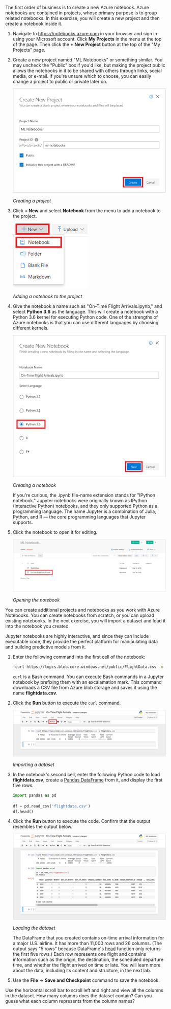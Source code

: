 The first order of business is to create a new Azure notebook. Azure notebooks are contained in projects, whose primary purpose is to group related notebooks. In this exercise, you will create a new project and then create a notebook inside it.

1. Navigate to https://notebooks.azure.com in your browser and sign in using your Microsoft account. Click **My Projects** in the menu at the top of the page. Then click the **+ New Project** button at the top of the "My Projects" page.

1. Create a new project named "ML Notebooks" or something similar. You may uncheck the "Public" box if you'd like, but making the project public allows the notebooks in it to be shared with others through links, social media, or e-mail. If you're unsure which to choose, you can easily change a project to public or private later on.

	![Creating a project](../media/1-add-project.png)

	_Creating a project_

1. Click **+ New** and select **Notebook** from the menu to add a notebook to the project.

	![Adding a notebook to the project](../media/1-add-notebook-1.png)

	_Adding a notebook to the project_

1. Give the notebook a name such as "On-Time Flight Arrivals.ipynb," and select **Python 3.6** as the language. This will create a notebook with a Python 3.6 kernel for executing Python code. One of the strengths of Azure notebooks is that you can use different languages by choosing different kernels.

	![Creating a notebook](../media/1-add-notebook-2.png)

	_Creating a notebook_

	If you're curious, the .ipynb file-name extension stands for "IPython notebook." Jupyter notebooks were originally known as IPython (Interactive Python) notebooks, and they only supported Python as a programming language. The name Jupyter is a combination of Julia, Python, and R — the core programming languages that Jupyter supports.

1. Click the notebook to open it for editing.

	![Opening the notebook](../media/1-open-notebook.png)

	_Opening the notebook_

You can create additional projects and notebooks as you work with Azure Notebooks. You can create notebooks from scratch, or you can upload existing notebooks. In the next exercise, you will import a dataset and load it into the notebook you created.

Jupyter notebooks are highly interactive, and since they can include executable code, they provide the perfect platform for manipulating data and building predictive models from it. 

1. Enter the following command into the first cell of the notebook:

    ```bash
    !curl https://topcs.blob.core.windows.net/public/FlightData.csv -o flightdata.csv
    ```

	```curl``` is a Bash command. You can execute Bash commands in a Jupyter notebook by prefixing them with an excalamation mark. This command downloads a CSV file from Azure blob storage and saves it using the name **flightdata.csv**.

1. Click the **Run** button to execute the ```curl``` command.

    ![Importing a dataset](../media/1-import-dataset.png)

    _Importing a dataset_

1. In the notebook's second cell, enter the following Python code to load **flightdata.csv**, create a [Pandas DataFrame](https://pandas.pydata.org/pandas-docs/stable/generated/pandas.DataFrame.html) from it, and display the first five rows.

    ```python
    import pandas as pd

    df = pd.read_csv('flightdata.csv')
    df.head()
    ```

1. Click the **Run** button to execute the code. Confirm that the output resembles the output below.

    ![Loading the dataset](../media/1-load-dataset.png)

    _Loading the dataset_

	The DataFrame that you created contains on-time arrival information for a major U.S. airline. It has more than 11,000 rows and 26 columns. (The output says "5 rows" because DataFrame's [head](https://pandas.pydata.org/pandas-docs/stable/generated/pandas.DataFrame.head.html) function only returns the first five rows.) Each row represents one flight and contains information such as the origin, the destination, the scheduled departure time, and whether the flight arrived on time or late. You will learn more about the data, including its content and structure, in the next lab.

1. Use the **File** -> **Save and Checkpoint** command to save the notebook.

Use the horizontal scroll bar to scroll left and right and view all the columns in the dataset. How many columns does the dataset contain? Can you guess what each column represents from the column names?
